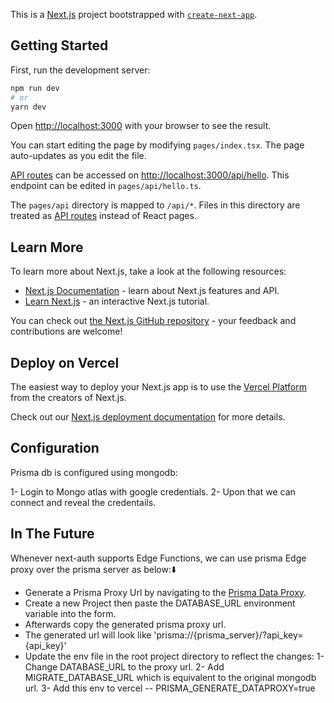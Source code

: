 This is a [Next.js](https://nextjs.org/) project bootstrapped with [`create-next-app`](https://github.com/vercel/next.js/tree/canary/packages/create-next-app).

## Getting Started

First, run the development server:

```bash
npm run dev
# or
yarn dev
```

Open [http://localhost:3000](http://localhost:3000) with your browser to see the result.

You can start editing the page by modifying `pages/index.tsx`. The page auto-updates as you edit the file.

[API routes](https://nextjs.org/docs/api-routes/introduction) can be accessed on [http://localhost:3000/api/hello](http://localhost:3000/api/hello). This endpoint can be edited in `pages/api/hello.ts`.

The `pages/api` directory is mapped to `/api/*`. Files in this directory are treated as [API routes](https://nextjs.org/docs/api-routes/introduction) instead of React pages.

## Learn More

To learn more about Next.js, take a look at the following resources:

- [Next.js Documentation](https://nextjs.org/docs) - learn about Next.js features and API.
- [Learn Next.js](https://nextjs.org/learn) - an interactive Next.js tutorial.

You can check out [the Next.js GitHub repository](https://github.com/vercel/next.js/) - your feedback and contributions are welcome!

## Deploy on Vercel

The easiest way to deploy your Next.js app is to use the [Vercel Platform](https://vercel.com/new?utm_medium=default-template&filter=next.js&utm_source=create-next-app&utm_campaign=create-next-app-readme) from the creators of Next.js.

Check out our [Next.js deployment documentation](https://nextjs.org/docs/deployment) for more details.

## Configuration

Prisma db is configured using mongodb:

1- Login to Mongo atlas with google credentials.
2- Upon that we can connect and reveal the credentails.

## In The Future

Whenever next-auth supports Edge Functions, we can use prisma Edge proxy over the prisma server as below:⬇️

- Generate a Prisma Proxy Url by navigating to the [Prisma Data Proxy](https://cloud.prisma.io).
- Create a new Project then paste the DATABASE_URL environment variable into the form.
- Afterwards copy the generated prisma proxy url.
- The generated url will look like 'prisma://{prisma_server}/?api_key={api_key}'
- Update the env file in the root project directory to reflect the changes:
  1- Change DATABASE_URL to the proxy url.
  2- Add MIGRATE_DATABASE_URL which is equivalent to the original mongodb url.
  3- Add this env to vercel -- PRISMA_GENERATE_DATAPROXY=true
